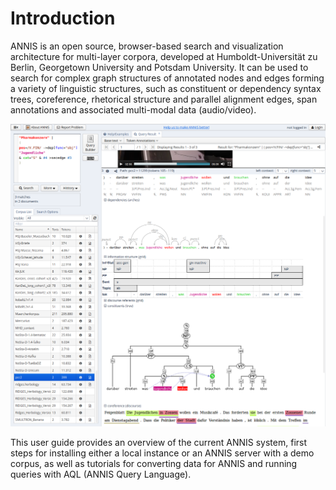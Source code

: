 # Introduction

ANNIS is an open source, browser-based search and visualization architecture for
multi-layer corpora, developed at Humboldt-Universität zu Berlin, Georgetown
University and Potsdam University. It can be used to search for complex graph
structures of annotated nodes and edges forming a variety of linguistic structures, such as constituent or dependency syntax trees, coreference, rhetorical structure and parallel alignment edges, span annotations and associated multi-modal data (audio/video). 

![ANNIS user interface](images/annis3_full.png)

This user guide provides an overview of the current ANNIS system, first steps for installing either a local instance or an ANNIS server with a demo corpus, as well as tutorials for converting data for ANNIS and running queries with AQL (ANNIS Query Language).